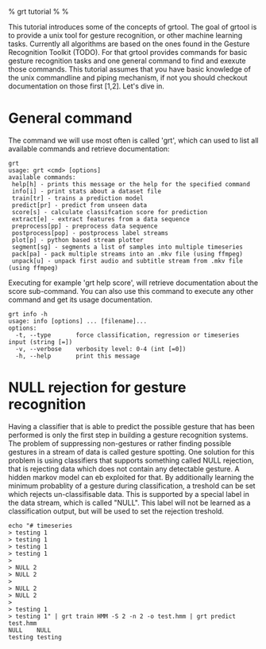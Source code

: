 % grt tutorial
% 
% 

 This tutorial introduces some of the concepts of grtool. The goal of grtool is to provide a unix tool for gesture recognition, or other machine learning tasks. Currently all algorithms are based on the ones found in the Gesture Recognition Toolkit (TODO). For that grtool provides commands for basic gesture recognition tasks and one general command to find and exexute those commands. This tutorial assumes that you have basic knowledge of the unix commandline and piping mechanism, if not you should checkout documentation on those first [1,2]. Let's dive in.

# General command
 The command we will use most often is called 'grt', which can used to list all available commands and retrieve documentation:

    grt
    usage: grt <cmd> [options]
    available commands: 
     help[h] - prints this message or the help for the specified command
     info[i] - print stats about a dataset file
     train[tr] - trains a prediction model
     predict[pr] - predict from unseen data
     score[s] - calculate classifcation score for prediction
     extract[e] - extract features from a data sequence
     preprocess[pp] - preprocess data sequence
     postprocess[pop] - postprocess label streams
     plot[p] - python based stream plotter
     segment[sg] - segments a list of samples into multiple timeseries
     pack[pa] - pack multiple streams into an .mkv file (using ffmpeg)
     unpack[u] - unpack first audio and subtitle stream from .mkv file (using ffmpeg)


 Executing for example 'grt help score', will retrieve documentation about the score sub-command. You can also use this command to execute any other command and get its usage documentation.

    grt info -h
    usage: info [options] ... [filename]...
    options:
      -t, --type       force classification, regression or timeseries input (string [=])
      -v, --verbose    verbosity level: 0-4 (int [=0])
      -h, --help       print this message

[1]: http://www.december.com/unix/tutor/pipesfilters.html
[2]: http://www.linfo.org/pipes.html


# NULL rejection for gesture recognition

 Having a classifier that is able to predict the possible gesture that has been performed is only the first step in building a gesture recognition systems.
 The problem of suppressing non-gestures or rather finding possible gestures in a stream of data is called gesture spotting.
 One solution for this problem is using classifiers that supports something called NULL rejection, that is rejecting data which does not contain any detectable gesture.
 A hidden markov model can eb exploited for that.
 By additionally learning the minimum probablity of a gesture during classification, a treshold can be set which rejects un-classifisable data.
 This is supported by a special label in the data stream, which is called "NULL".
 This label will not be learned as a classification output, but will be used to set the rejection treshold.

    echo "# timeseries
    > testing 1 
    > testing 1 
    > testing 1 
    > testing 1 
    > 
    > NULL 2
    > NULL 2
    > 
    > NULL 2
    > NULL 2
    > 
    > testing 1
    > testing 1" | grt train HMM -S 2 -n 2 -o test.hmm | grt predict test.hmm
    NULL	NULL
    testing	testing
    
